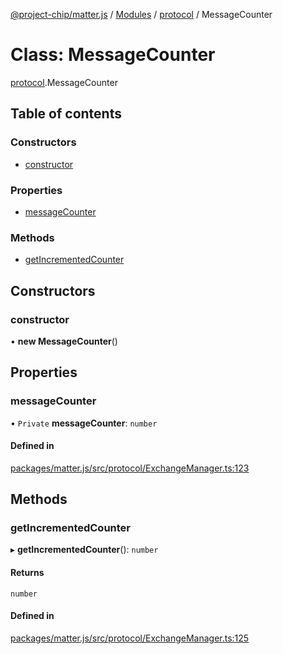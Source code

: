 [@project-chip/matter.js](../README.md) / [Modules](../modules.md) / [protocol](../modules/protocol.md) / MessageCounter

# Class: MessageCounter

[protocol](../modules/protocol.md).MessageCounter

## Table of contents

### Constructors

- [constructor](protocol.MessageCounter.md#constructor)

### Properties

- [messageCounter](protocol.MessageCounter.md#messagecounter)

### Methods

- [getIncrementedCounter](protocol.MessageCounter.md#getincrementedcounter)

## Constructors

### constructor

• **new MessageCounter**()

## Properties

### messageCounter

• `Private` **messageCounter**: `number`

#### Defined in

[packages/matter.js/src/protocol/ExchangeManager.ts:123](https://github.com/project-chip/matter.js/blob/5bdbf8d/packages/matter.js/src/protocol/ExchangeManager.ts#L123)

## Methods

### getIncrementedCounter

▸ **getIncrementedCounter**(): `number`

#### Returns

`number`

#### Defined in

[packages/matter.js/src/protocol/ExchangeManager.ts:125](https://github.com/project-chip/matter.js/blob/5bdbf8d/packages/matter.js/src/protocol/ExchangeManager.ts#L125)
